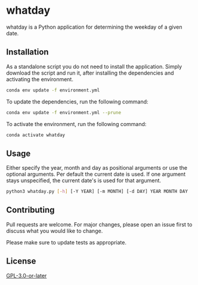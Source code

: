 # whatday

whatday is a Python application for determining the weekday of a given date.

## Installation

As a standalone script you do not need to install the application. Simply
download the script and run it, after installing the dependencies and activating
the environment.

```bash
conda env update -f environment.yml
```

To update the dependencies, run the following command:

```bash
conda env update -f environment.yml --prune
```

To activate the environment, run the following command:

```bash
conda activate whatday
```

## Usage

Either specify the year, month and day as positional arguments or use the
optional arguments. Per default the current date is used. If one argument stays
unspecified, the current date's is used for that argument.

```bash
python3 whatday.py [-h] [-Y YEAR] [-m MONTH] [-d DAY] YEAR MONTH DAY
```

## Contributing

Pull requests are welcome. For major changes, please open an issue first to
discuss what you would like to change.

Please make sure to update tests as appropriate.

## License

[GPL-3.0-or-later](https://choosealicense.com/licenses/gpl-3.0/)
